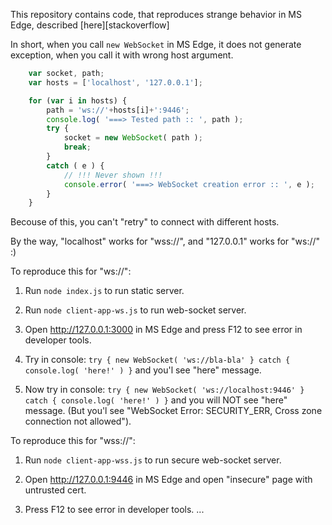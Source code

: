 This repository contains code, that reproduces strange behavior in MS
Edge, described [here][stackoverflow]

In short, when you call `new WebSocket` in MS Edge, it does not
generate exception, when you call it with wrong host argument.

```javascript
    var socket, path;
    var hosts = ['localhost', '127.0.0.1'];

    for (var i in hosts) {
        path = 'ws://'+hosts[i]+':9446';
        console.log( '===> Tested path :: ', path );
        try {
            socket = new WebSocket( path );
            break;
        }
        catch ( e ) {
            // !!! Never shown !!!
            console.error( '===> WebSocket creation error :: ', e );
        }
    }
```

Becouse of this, you can't "retry" to connect with different hosts.

By the way, "localhost" works for "wss://", and "127.0.0.1" works for
"ws://" :)


To reproduce this for "ws://":

1. Run `node index.js` to run static server.

2. Run `node client-app-ws.js` to run web-socket server.

3. Open http://127.0.0.1:3000 in MS Edge and press F12 to see error in
   developer tools.

4. Try in console: ```try { new WebSocket( 'ws://bla-bla' } catch { console.log( 'here!' ) }```
   and you'l see "here" message.

5. Now try in console: ```try { new WebSocket( 'ws://localhost:9446' } catch { console.log( 'here!' ) }```
   and you will NOT see "here" message.
   (But you'l see "WebSocket Error: SECURITY_ERR, Cross zone connection not allowed").


To reproduce this for "wss://":

1. Run `node client-app-wss.js` to run secure web-socket server.

2. Open http://127.0.0.1:9446 in MS Edge and open "insecure" page with
   untrusted cert.

3. Press F12 to see error in developer tools.
...

[docs-image]: http://stackoverflow.com/questions/31541102/microsoft-edge-does-not-allow-localhost-loopback-for-websockets

